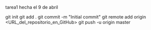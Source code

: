 tarea1
hecha el 9 de abril

git init
  git add .
  git commit -m "Initial commit"
  git remote add origin <URL_del_repositorio_en_GitHub>
  git push -u origin master
  ```
